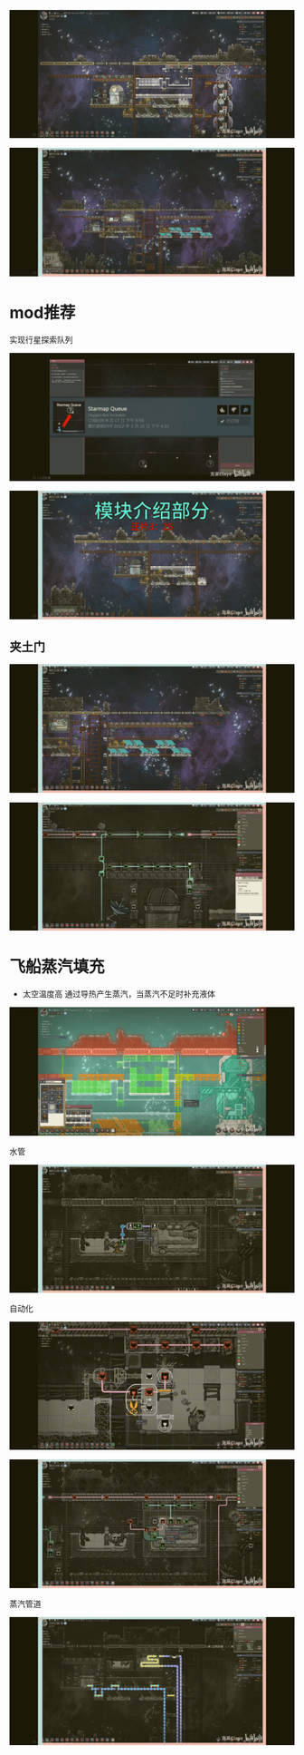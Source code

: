 ![image-20250611165435210](太空部分.assets/image-20250611165435210.png)

![image-20250611165536515](太空部分.assets/image-20250611165536515.png)

# mod推荐

实现行星探索队列

![image-20250611165133721](太空部分.assets/image-20250611165133721.png)

![image-20250611165048717](太空部分.assets/image-20250611165048717.png)



## 夹土门

![image-20250611165522692](太空部分.assets/image-20250611165522692.png)

![image-20250611165059767](太空部分.assets/image-20250611165059767.png)



# 飞船蒸汽填充

- 太空温度高 通过导热产生蒸汽，当蒸汽不足时补充液体

![image-20250611165455234](太空部分.assets/image-20250611165455234.png)

水管

![image-20250611165218710](太空部分.assets/image-20250611165218710.png)

自动化

![image-20250611165511146](太空部分.assets/image-20250611165511146.png)

![image-20250611165246156](太空部分.assets/image-20250611165246156.png)

蒸汽管道

![image-20250611165309342](太空部分.assets/image-20250611165309342.png)